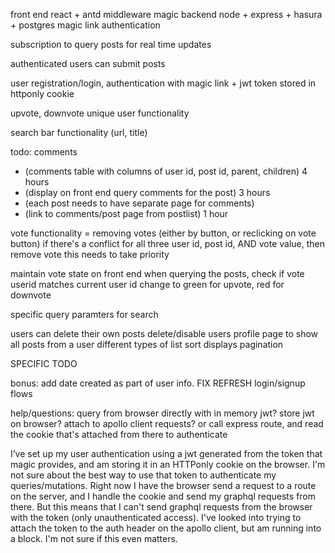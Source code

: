 front end react + antd
middleware magic
backend node + express + hasura + postgres
magic link authentication

subscription to query posts for real time updates

authenticated users can submit posts

user registration/login, authentication with magic link + jwt token stored in httponly cookie

upvote, downvote unique user functionality

search bar functionality (url, title)

todo: 
comments
- (comments table with columns of user id, post id, parent, children) 4 hours
- (display on front end query comments for the post) 3 hours
- (each post needs to have separate page for comments)
- (link to comments/post page from postlist) 1 hour

vote functionality = removing votes (either by button, or reclicking on vote button)
if there's a conflict for all three user id, post id, AND vote value, then remove vote
this needs to take priority

maintain vote state on front end
when querying the posts, check if vote userid matches current user id
change to green for upvote, red for downvote

specific query paramters for search




users can delete their own posts
delete/disable users
profile page to show all posts from a user
different types of list sort displays
pagination



SPECIFIC TODO

bonus: add date created as part of user info.
FIX REFRESH login/signup flows

help/questions:
query from browser directly with in memory jwt?
store jwt on browser? attach to apollo client requests?
or call express route, and read the cookie that's attached from there to authenticate

I’ve set up my user authentication using a jwt generated from the token that magic provides, and am storing it in an HTTPonly cookie on the browser. I'm not sure about the best way to use that token to authenticate my queries/mutations. Right now I have the browser send a request to a route on the server, and I handle the cookie and send my graphql requests from there. But this means that I can't send graphql requests from the browser with the token (only unauthenticated access). I've looked into trying to attach the token to the auth header on the apollo client, but am running into a block. I'm not sure if this even matters.
